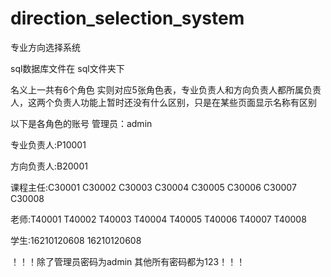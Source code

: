 # direction_selection_system
专业方向选择系统


sql数据库文件在 sql文件夹下

名义上一共有6个角色  实则对应5张角色表，专业负责人和方向负责人都所属负责人，这两个负责人功能上暂时还没有什么区别，只是在某些页面显示名称有区别

以下是各角色的账号
管理员：admin

专业负责人:P10001

方向负责人:B20001

课程主任:C30001
        C30002
        C30003
        C30004
        C30005
        C30006
        C30007
        C30008

老师:T40001
    T40002
    T40003
    T40004
    T40005
    T40006
    T40007
    T40008

学生:16210120608
    16210120608
    
！！！除了管理员密码为admin  其他所有密码都为123！！！
        


